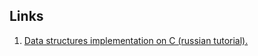 Links
-----

1. [Data structures implementation on C (russian tutorial).](https://learnc.info/adt/)
